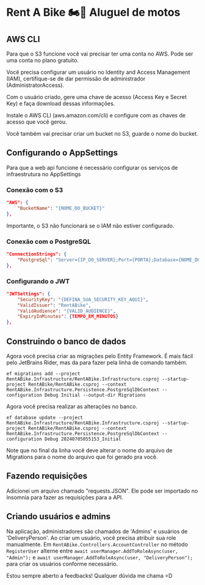 # Rent A Bike 🏍️💨 Aluguel de motos

## AWS CLI
Para que o S3 funcione você vai precisar ter uma conta no AWS. Pode ser uma conta no plano gratuito.

Você precisa configurar um usuário no Identity and Access Management (IAM), certifique-se de dar permissão de administrador (AdministratorAccess).

Com o usuário criado, gere uma chave de acesso (Access Key e Secret Key) e faça download dessas informações.

Instale o AWS CLI (aws.amazon.com/cli) e configure com as chaves de acesso que você gerou.

Você também vai precisar criar um bucket no S3, guarde o nome do bucket.

## Configurando o AppSettings
Para que a web api funcione é necessário configurar os serviços de infraestrutura no AppSettings

### Conexão com o S3
```json
"AWS": {
    "BucketName": "{NOME_DO_BUCKET}" 
},
```

Importante, o S3 não funcionará se o IAM não estiver configurado.

### Conexão com o PostgreSQL

```json
"ConnectionStrings": {
    "PostgreSql": "Server={IP_DO_SERVER};Port={PORTA};Database={NOME_DO_BANCO_DE_DADOS};User Id={NOME_DO_USUARIO};Password={SENHA_DO_BANCO};"
},
```

### Configurando o JWT
```json
"JWTSettings": {
    "SecurityKey": "{DEFINA_SUA_SECURITY_KEY_AQUI}",
    "ValidIssuer": "RentABike",
    "ValidAudience": "{VALID_AUDIENCE}",
    "ExpiryInMinutes": {TEMPO_EM_MINUTOS}
},
```

## Construindo o banco de dados
Agora você precisa criar as migrações pelo Entity Framework. 
É mais fácil pelo JetBrains Rider, mas da para fazer pela linha de comando também.

```
ef migrations add --project RentABike.Infrastructure/RentABike.Infrastructure.csproj --startup-project RentABike/RentABike.csproj --context RentABike.Infrastructure.Persistence.PostgreSqlDbContext --configuration Debug Initial --output-dir Migrations
```
Agora você precisa realizar as alterações no banco.

```
ef database update --project RentABike.Infrastructure/RentABike.Infrastructure.csproj --startup-project RentABike/RentABike.csproj --context RentABike.Infrastructure.Persistence.PostgreSqlDbContext --configuration Debug 20240705055153_Initial
```
Note que no final da linha você deve alterar o nome do arquivo de Migrations para o nome do arquivo que foi gerado pra você.

## Fazendo requisições
Adicionei um arquivo chamado "requests.JSON". Ele pode ser importado no Insomnia para fazer as requisições para a API.

## Criando usuários e admins
Na aplicação, administradores são chamados de 'Admins' e usuários de 'DeliveryPerson'.
Ao criar um usuário, você precisa atribuir sua role manualmente. 
Em `RentABike.Controllers.AccountController` no método `RegisterUser` alterne entre
`await userManager.AddToRoleAsync(user, "Admin");` e `await userManager.AddToRoleAsync(user, "DeliveryPerson");` para criar os usuários conforme necessário.

Estou sempre aberto a feedbacks!
Qualquer dúvida me chama =D
